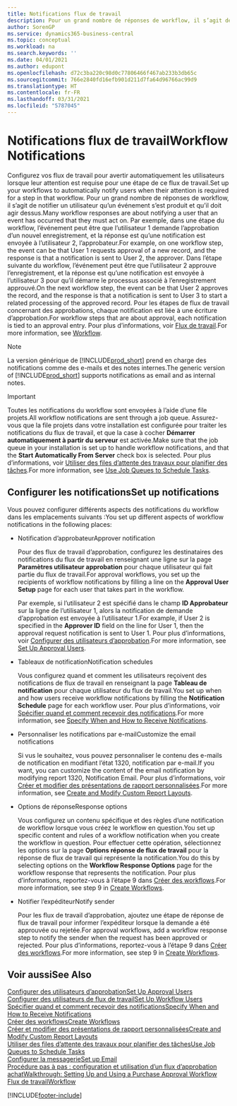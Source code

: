 ```yaml
---
title: Notifications flux de travail
description: Pour un grand nombre de réponses de workflow, il s’agit de notifier un utilisateur qu’un événement s’est produit et qu’il doit agir dessus. Par exemple, dans une étape du workflow, l’événement peut être que l’utilisateur 1 demande l’approbation d’un nouvel enregistrement, et la réponse est qu’une notification est envoyée à l’utilisateur 2, l’approbateur. Dans l’étape suivante du workflow, l’événement peut être que l’utilisateur 2 approuve l’enregistrement, et la réponse est qu’une notification est envoyée à l’utilisateur 3 pour qu’il démarre le processus associé à l’enregistrement approuvé. Pour les étapes de flux de travail concernant des approbations, chaque notification est liée à une écriture d’approbation.
author: SorenGP
ms.service: dynamics365-business-central
ms.topic: conceptual
ms.workload: na
ms.search.keywords: ''
ms.date: 04/01/2021
ms.author: edupont
ms.openlocfilehash: d72c3ba220c98d0c77806466f467ab233b3db65c
ms.sourcegitcommit: 766e2840fd16efb901d211d7fa64d96766ac99d9
ms.translationtype: HT
ms.contentlocale: fr-FR
ms.lasthandoff: 03/31/2021
ms.locfileid: "5787045"
---
```

# <a name="workflow-notifications"></a><span data-ttu-id="44b7e-106">Notifications flux de travail</span><span class="sxs-lookup"><span data-stu-id="44b7e-106">Workflow Notifications</span></span>

<span data-ttu-id="44b7e-107">Configurez vos flux de travail pour avertir automatiquement les utilisateurs lorsque leur attention est requise pour une étape de ce flux de travail.</span><span class="sxs-lookup"><span data-stu-id="44b7e-107">Set up your workflows to automatically notify users when their attention is required for a step in that workflow.</span></span> <span data-ttu-id="44b7e-108">Pour un grand nombre de réponses de workflow, il s’agit de notifier un utilisateur qu’un événement s’est produit et qu’il doit agir dessus.</span><span class="sxs-lookup"><span data-stu-id="44b7e-108">Many workflow responses are about notifying a user that an event has occurred that they must act on.</span></span> <span data-ttu-id="44b7e-109">Par exemple, dans une étape du workflow, l’événement peut être que l’utilisateur 1 demande l’approbation d’un nouvel enregistrement, et la réponse est qu’une notification est envoyée à l’utilisateur 2, l’approbateur.</span><span class="sxs-lookup"><span data-stu-id="44b7e-109">For example, on one workflow step, the event can be that User 1 requests approval of a new record, and the response is that a notification is sent to User 2, the approver.</span></span> <span data-ttu-id="44b7e-110">Dans l’étape suivante du workflow, l’événement peut être que l’utilisateur 2 approuve l’enregistrement, et la réponse est qu’une notification est envoyée à l’utilisateur 3 pour qu’il démarre le processus associé à l’enregistrement approuvé.</span><span class="sxs-lookup"><span data-stu-id="44b7e-110">On the next workflow step, the event can be that User 2 approves the record, and the response is that a notification is sent to User 3 to start a related processing of the approved record.</span></span> <span data-ttu-id="44b7e-111">Pour les étapes de flux de travail concernant des approbations, chaque notification est liée à une écriture d’approbation.</span><span class="sxs-lookup"><span data-stu-id="44b7e-111">For workflow steps that are about approval, each notification is tied to an approval entry.</span></span> <span data-ttu-id="44b7e-112">Pour plus d’informations, voir [Flux de travail](across-workflow.md).</span><span class="sxs-lookup"><span data-stu-id="44b7e-112">For more information, see [Workflow](across-workflow.md).</span></span>  

> [!NOTE]  
> <span data-ttu-id="44b7e-113">La version générique de [!INCLUDE[prod_short](includes/prod_short.md)] prend en charge des notifications comme des e-mails et des notes internes.</span><span class="sxs-lookup"><span data-stu-id="44b7e-113">The generic version of [!INCLUDE[prod_short](includes/prod_short.md)] supports notifications as email and as internal notes.</span></span>  

> [!IMPORTANT]  
> <span data-ttu-id="44b7e-114">Toutes les notifications du workflow sont envoyées à l’aide d’une file projets.</span><span class="sxs-lookup"><span data-stu-id="44b7e-114">All workflow notifications are sent through a job queue.</span></span> <span data-ttu-id="44b7e-115">Assurez-vous que la file projets dans votre installation est configurée pour traiter les notifications du flux de travail, et que la case à cocher **Démarrer automatiquement à partir du serveur** est activée.</span><span class="sxs-lookup"><span data-stu-id="44b7e-115">Make sure that the job queue in your installation is set up to handle workflow notifications, and that the **Start Automatically From Server** check box is selected.</span></span> <span data-ttu-id="44b7e-116">Pour plus d’informations, voir [Utiliser des files d’attente des travaux pour planifier des tâches](admin-job-queues-schedule-tasks.md).</span><span class="sxs-lookup"><span data-stu-id="44b7e-116">For more information, see [Use Job Queues to Schedule Tasks](admin-job-queues-schedule-tasks.md).</span></span>

## <a name="set-up-notifications"></a><span data-ttu-id="44b7e-117">Configurer les notifications</span><span class="sxs-lookup"><span data-stu-id="44b7e-117">Set up notifications</span></span>

<span data-ttu-id="44b7e-118">Vous pouvez configurer différents aspects des notifications du workflow dans les emplacements suivants :</span><span class="sxs-lookup"><span data-stu-id="44b7e-118">You set up different aspects of workflow notifications in the following places:</span></span>  

* <span data-ttu-id="44b7e-119">Notification d’approbateur</span><span class="sxs-lookup"><span data-stu-id="44b7e-119">Approver notification</span></span>

    <span data-ttu-id="44b7e-120">Pour des flux de travail d’approbation, configurez les destinataires des notifications du flux de travail en renseignant une ligne sur la page **Paramètres utilisateur approbation** pour chaque utilisateur qui fait partie du flux de travail.</span><span class="sxs-lookup"><span data-stu-id="44b7e-120">For approval workflows, you set up the recipients of workflow notifications by filling a line on the **Approval User Setup** page for each user that takes part in the workflow.</span></span>  

    <span data-ttu-id="44b7e-121">Par exemple, si l’utilisateur 2 est spécifié dans le champ **ID Approbateur** sur la ligne de l’utilisateur 1, alors la notification de demande d’approbation est envoyée à l’utilisateur 1.</span><span class="sxs-lookup"><span data-stu-id="44b7e-121">For example, if User 2 is specified in the **Approver ID** field on the line for User 1, then the approval request notification is sent to User 1.</span></span> <span data-ttu-id="44b7e-122">Pour plus d’informations, voir [Configurer des utilisateurs d’approbation](across-how-to-set-up-approval-users.md).</span><span class="sxs-lookup"><span data-stu-id="44b7e-122">For more information, see [Set Up Approval Users](across-how-to-set-up-approval-users.md).</span></span>  
* <span data-ttu-id="44b7e-123">Tableaux de notification</span><span class="sxs-lookup"><span data-stu-id="44b7e-123">Notification schedules</span></span>

    <span data-ttu-id="44b7e-124">Vous configurez quand et comment les utilisateurs reçoivent des notifications de flux de travail en renseignant la page **Tableau de notification** pour chaque utilisateur du flux de travail.</span><span class="sxs-lookup"><span data-stu-id="44b7e-124">You set up when and how users receive workflow notifications by filling the **Notification Schedule** page for each workflow user.</span></span> <span data-ttu-id="44b7e-125">Pour plus d’informations, voir [Spécifier quand et comment recevoir des notifications](across-how-to-specify-when-and-how-to-receive-notifications.md).</span><span class="sxs-lookup"><span data-stu-id="44b7e-125">For more information, see [Specify When and How to Receive Notifications](across-how-to-specify-when-and-how-to-receive-notifications.md).</span></span>  
* <span data-ttu-id="44b7e-126">Personnaliser les notifications par e-mail</span><span class="sxs-lookup"><span data-stu-id="44b7e-126">Customize the email notifications</span></span>

    <span data-ttu-id="44b7e-127">Si vus le souhaitez, vous pouvez personnaliser le contenu des e-mails de notification en modifiant l’état 1320, notification par e-mail.</span><span class="sxs-lookup"><span data-stu-id="44b7e-127">If you want, you can customize the content of the email notification by modifying report 1320, Notification Email.</span></span> <span data-ttu-id="44b7e-128">Pour plus d’informations, voir [Créer et modifier des présentations de rapport personnalisées](ui-how-create-custom-report-layout.md).</span><span class="sxs-lookup"><span data-stu-id="44b7e-128">For more information, see [Create and Modify Custom Report Layouts](ui-how-create-custom-report-layout.md).</span></span>  
* <span data-ttu-id="44b7e-129">Options de réponse</span><span class="sxs-lookup"><span data-stu-id="44b7e-129">Response options</span></span>

    <span data-ttu-id="44b7e-130">Vous configurez un contenu spécifique et des règles d’une notification de workflow lorsque vous créez le workflow en question.</span><span class="sxs-lookup"><span data-stu-id="44b7e-130">You set up specific content and rules of a workflow notification when you create the workflow in question.</span></span> <span data-ttu-id="44b7e-131">Pour effectuer cette opération, sélectionnez les options sur la page **Options réponse de flux de travail** pour la réponse de flux de travail qui représente la notification.</span><span class="sxs-lookup"><span data-stu-id="44b7e-131">You do this by selecting options on the **Workflow Response Options** page for the workflow response that represents the notification.</span></span> <span data-ttu-id="44b7e-132">Pour plus d’informations, reportez-vous à l’étape 9 dans [Créer des workflows](across-how-to-create-workflows.md).</span><span class="sxs-lookup"><span data-stu-id="44b7e-132">For more information, see step 9 in [Create Workflows](across-how-to-create-workflows.md).</span></span>  

* <span data-ttu-id="44b7e-133">Notifier l’expéditeur</span><span class="sxs-lookup"><span data-stu-id="44b7e-133">Notify sender</span></span>

    <span data-ttu-id="44b7e-134">Pour les flux de travail d’approbation, ajoutez une étape de réponse de flux de travail pour informer l’expéditeur lorsque la demande a été approuvée ou rejetée.</span><span class="sxs-lookup"><span data-stu-id="44b7e-134">For approval workflows, add a workflow response step to notify the sender when the request has been approved or rejected.</span></span> <span data-ttu-id="44b7e-135">Pour plus d’informations, reportez-vous à l’étape 9 dans [Créer des workflows](across-how-to-create-workflows.md).</span><span class="sxs-lookup"><span data-stu-id="44b7e-135">For more information, see step 9 in [Create Workflows](across-how-to-create-workflows.md).</span></span>  

## <a name="see-also"></a><span data-ttu-id="44b7e-136">Voir aussi</span><span class="sxs-lookup"><span data-stu-id="44b7e-136">See Also</span></span>

[<span data-ttu-id="44b7e-137">Configurer des utilisateurs d’approbation</span><span class="sxs-lookup"><span data-stu-id="44b7e-137">Set Up Approval Users</span></span>](across-how-to-set-up-approval-users.md)  
[<span data-ttu-id="44b7e-138">Configurer des utilisateurs de flux de travail</span><span class="sxs-lookup"><span data-stu-id="44b7e-138">Set Up Workflow Users</span></span>](across-how-to-set-up-workflow-users.md)  
[<span data-ttu-id="44b7e-139">Spécifier quand et comment recevoir des notifications</span><span class="sxs-lookup"><span data-stu-id="44b7e-139">Specify When and How to Receive Notifications</span></span>](across-how-to-specify-when-and-how-to-receive-notifications.md)  
[<span data-ttu-id="44b7e-140">Créer des workflows</span><span class="sxs-lookup"><span data-stu-id="44b7e-140">Create Workflows</span></span>](across-how-to-create-workflows.md)  
[<span data-ttu-id="44b7e-141">Créer et modifier des présentations de rapport personnalisées</span><span class="sxs-lookup"><span data-stu-id="44b7e-141">Create and Modify Custom Report Layouts</span></span>](ui-how-create-custom-report-layout.md)  
[<span data-ttu-id="44b7e-142">Utiliser des files d’attente des travaux pour planifier des tâches</span><span class="sxs-lookup"><span data-stu-id="44b7e-142">Use Job Queues to Schedule Tasks</span></span>](admin-job-queues-schedule-tasks.md)  
[<span data-ttu-id="44b7e-143">Configurer la messagerie</span><span class="sxs-lookup"><span data-stu-id="44b7e-143">Set up Email</span></span>](admin-how-setup-email.md)  
[<span data-ttu-id="44b7e-144">Procédure pas à pas : configuration et utilisation d’un flux d’approbation achat</span><span class="sxs-lookup"><span data-stu-id="44b7e-144">Walkthrough: Setting Up and Using a Purchase Approval Workflow</span></span>](walkthrough-setting-up-and-using-a-purchase-approval-workflow.md)  
[<span data-ttu-id="44b7e-145">Flux de travail</span><span class="sxs-lookup"><span data-stu-id="44b7e-145">Workflow</span></span>](across-workflow.md)  


[!INCLUDE[footer-include](includes/footer-banner.md)]